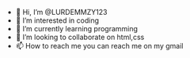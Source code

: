 - 👋 Hi, I’m @LURDEMMZY123
- 👀 I’m interested in coding
- 🌱 I’m currently learning programming
- 💞️ I’m looking to collaborate on html,css
- 📫 How to reach me you can reach me on my gmail

<!---
LURDEMMZY123/LURDEMMZY123 is a ✨ special ✨ repository because its `README.md` (this file) appears on your GitHub profile.
You can click the Preview link to take a look at your changes.
--->
